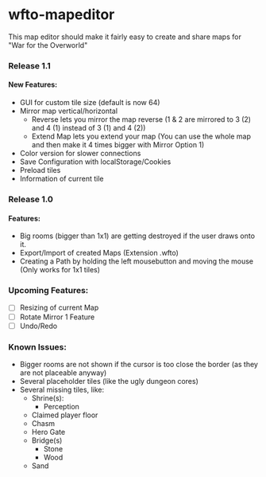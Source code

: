 ﻿# wfto-mapeditor
This map editor should make it fairly easy to create and share maps for "War for the Overworld"

### Release 1.1
#### New Features:
- GUI for custom tile size (default is now 64)
- Mirror map vertical/horizontal
	- Reverse lets you mirror the map reverse (1 & 2 are mirrored to 3 (2) and 4 (1) instead of 3 (1) and 4 (2))
	- Extend Map lets you extend your map (You can use the whole map and then make it 4 times bigger with Mirror Option 1)
- Color version for slower connections
- Save Configuration with localStorage/Cookies
- Preload tiles
- Information of current tile
	
### Release 1.0
#### Features:
- Big rooms (bigger than 1x1) are getting destroyed if the user draws onto it.
- Export/Import of created Maps (Extension .wfto)
- Creating a Path by holding the left mousebutton and moving the mouse (Only works for 1x1 tiles)

### Upcoming Features:
- [ ] Resizing of current Map
- [ ] Rotate Mirror 1 Feature
- [ ] Undo/Redo

### Known Issues:
- Bigger rooms are not shown if the cursor is too close the border (as they are not placeable anyway)
- Several placeholder tiles (like the ugly dungeon cores)
- Several missing tiles, like:
	- Shrine(s): 
		- Perception
	- Claimed player floor
	- Chasm
	- Hero Gate
	- Bridge(s)
		- Stone
		- Wood
	- Sand
